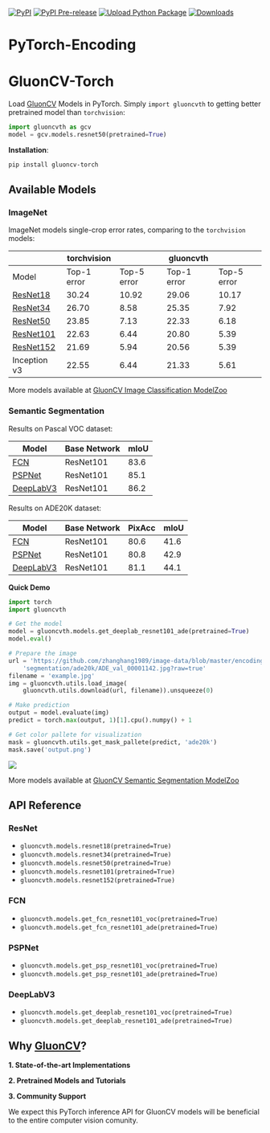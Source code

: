 [![PyPI](https://img.shields.io/pypi/v/gluoncv-torch.svg)](https://pypi.python.org/pypi/gluoncv-torch)
[![PyPI Pre-release](https://img.shields.io/badge/pypi--prerelease-v0.0.4-ff69b4.svg)](https://pypi.org/project/gluoncv-torch/#history)
[![Upload Python Package](https://github.com/zhanghang1989/gluoncv-torch/workflows/Upload%20Python%20Package/badge.svg)](https://github.com/zhanghang1989/gluoncv-torch/actions)
[![Downloads](http://pepy.tech/badge/torch-encoding)](http://pepy.tech/project/torch-encoding)
# PyTorch-Encoding
# GluonCV-Torch

Load [GluonCV](https://gluon-cv.mxnet.io/) Models in PyTorch.
Simply `import gluoncvth` to getting better pretrained model than `torchvision`:

```python
import gluoncvth as gcv
model = gcv.models.resnet50(pretrained=True)
```

**Installation**:

```bash
pip install gluoncv-torch
```


## Available Models

### ImageNet

ImageNet models single-crop error rates, comparing to the `torchvision` models:

|                                 | torchvision     |               | gluoncvth     |             |
|---------------------------------|-----------------|---------------|---------------|-------------|
| Model                           | Top-1 error     | Top-5 error   | Top-1 error   | Top-5 error |  
| [ResNet18](#resnet)             | 30.24           | 10.92         | 29.06         | 10.17       |
| [ResNet34](#resnet)             | 26.70           | 8.58          | 25.35         | 7.92        |
| [ResNet50](#resnet)             | 23.85           | 7.13          | 22.33         | 6.18        |
| [ResNet101](#resnet)            | 22.63           | 6.44          | 20.80         | 5.39        |
| [ResNet152](#resnet)            | 21.69           | 5.94          | 20.56         | 5.39        |
| Inception v3                    | 22.55           | 6.44          | 21.33         | 5.61        |

More models available at [GluonCV Image Classification ModelZoo](https://gluon-cv.mxnet.io/model_zoo/classification.html#imagenet)

### Semantic Segmentation

Results on Pascal VOC dataset:

| Model                   | Base Network  | mIoU       |
|-------------------------|---------------|------------|
| [FCN](#fcn)             | ResNet101     | 83.6       |
| [PSPNet](#pspnet)       | ResNet101     | 85.1       |
| [DeepLabV3](#deeplabv3) | ResNet101     | 86.2       |

Results on ADE20K dataset:

| Model                   | Base Network  | PixAcc    | mIoU       |
|-------------------------|---------------|-----------|------------|
| [FCN](#fcn)             | ResNet101     | 80.6      | 41.6       |
| [PSPNet](#pspnet)       | ResNet101     | 80.8      | 42.9       |
| [DeepLabV3](#deeplabv3) | ResNet101     | 81.1      | 44.1       |

**Quick Demo**

```python
import torch
import gluoncvth

# Get the model
model = gluoncvth.models.get_deeplab_resnet101_ade(pretrained=True)
model.eval()

# Prepare the image
url = 'https://github.com/zhanghang1989/image-data/blob/master/encoding/' + \
    'segmentation/ade20k/ADE_val_00001142.jpg?raw=true'
filename = 'example.jpg'
img = gluoncvth.utils.load_image(
    gluoncvth.utils.download(url, filename)).unsqueeze(0)

# Make prediction
output = model.evaluate(img)
predict = torch.max(output, 1)[1].cpu().numpy() + 1

# Get color pallete for visualization
mask = gluoncvth.utils.get_mask_pallete(predict, 'ade20k')
mask.save('output.png')
```

![](./image/demo_deeplab_ade.png)


More models available at [GluonCV Semantic Segmentation ModelZoo](https://gluon-cv.mxnet.io/model_zoo/segmentation.html)

## API Reference

### ResNet

- `gluoncvth.models.resnet18(pretrained=True)`
- `gluoncvth.models.resnet34(pretrained=True)`
- `gluoncvth.models.resnet50(pretrained=True)`
- `gluoncvth.models.resnet101(pretrained=True)`
- `gluoncvth.models.resnet152(pretrained=True)`

### FCN

- `gluoncvth.models.get_fcn_resnet101_voc(pretrained=True)`
- `gluoncvth.models.get_fcn_resnet101_ade(pretrained=True)`

### PSPNet

- `gluoncvth.models.get_psp_resnet101_voc(pretrained=True)`
- `gluoncvth.models.get_psp_resnet101_ade(pretrained=True)`

### DeepLabV3

- `gluoncvth.models.get_deeplab_resnet101_voc(pretrained=True)`
- `gluoncvth.models.get_deeplab_resnet101_ade(pretrained=True)`

### 

## Why [GluonCV](https://gluon-cv.mxnet.io/)?

**1. State-of-the-art Implementations**

**2. Pretrained Models and Tutorials**

**3. Community Support**

We expect this PyTorch inference API for GluonCV models will be beneficial to the entire computer vision comunity.
